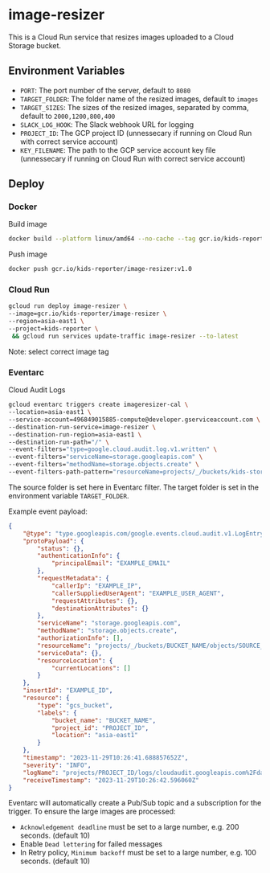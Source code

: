 # image-resizer

This is a Cloud Run service that resizes images uploaded to a Cloud Storage bucket.

## Environment Variables

- `PORT`: The port number of the server, default to `8080`
- `TARGET_FOLDER`: The folder name of the resized images, default to `images`
- `TARGET_SIZES`: The sizes of the resized images, separated by comma, default to `2000,1200,800,400`
- `SLACK_LOG_HOOK`: The Slack webhook URL for logging
- `PROJECT_ID`: The GCP project ID (unnessecary if running on Cloud Run with correct service account)
- `KEY_FILENAME`: The path to the GCP service account key file (unnessecary if running on Cloud Run with correct service account)

## Deploy

### Docker

Build image

```bash
docker build --platform linux/amd64 --no-cache --tag gcr.io/kids-reporter/image-resizer:v1.0 .
```

Push image

```bash
docker push gcr.io/kids-reporter/image-resizer:v1.0
```

### Cloud Run

```bash
gcloud run deploy image-resizer \
--image=gcr.io/kids-reporter/image-resizer \
--region=asia-east1 \
--project=kids-reporter \
 && gcloud run services update-traffic image-resizer --to-latest
```

Note: select correct image tag

### Eventarc

Cloud Audit Logs

```bash
gcloud eventarc triggers create imageresizer-cal \
--location=asia-east1 \
--service-account=496849015885-compute@developer.gserviceaccount.com \
--destination-run-service=image-resizer \
--destination-run-region=asia-east1 \
--destination-run-path="/" \
--event-filters="type=google.cloud.audit.log.v1.written" \
--event-filters="serviceName=storage.googleapis.com" \
--event-filters="methodName=storage.objects.create" \
--event-filters-path-pattern="resourceName=projects/_/buckets/kids-storage.twreporter.org/objects/images/*"
```

The source folder is set here in Eventarc filter.  The target folder is set in the environment variable `TARGET_FOLDER`.

Example event payload:

```json
{
    "@type": "type.googleapis.com/google.events.cloud.audit.v1.LogEntryData",
    "protoPayload": {
        "status": {},
        "authenticationInfo": {
            "principalEmail": "EXAMPLE_EMAIL"
        },
        "requestMetadata": {
            "callerIp": "EXAMPLE_IP",
            "callerSuppliedUserAgent": "EXAMPLE_USER_AGENT",
            "requestAttributes": {},
            "destinationAttributes": {}
        },
        "serviceName": "storage.googleapis.com",
        "methodName": "storage.objects.create",
        "authorizationInfo": [],
        "resourceName": "projects/_/buckets/BUCKET_NAME/objects/SOURCE_FOLDER/IMAGEFILE.jpg",
        "serviceData": {},
        "resourceLocation": {
            "currentLocations": []
        }
    },
    "insertId": "EXAMPLE_ID",
    "resource": {
        "type": "gcs_bucket",
        "labels": {
            "bucket_name": "BUCKET_NAME",
            "project_id": "PROJECT_ID",
            "location": "asia-east1"
        }
    },
    "timestamp": "2023-11-29T10:26:41.688857652Z",
    "severity": "INFO",
    "logName": "projects/PROJECT_ID/logs/cloudaudit.googleapis.com%2Fdata_access",
    "receiveTimestamp": "2023-11-29T10:26:42.596060Z"
}
```

Eventarc will automatically create a Pub/Sub topic and a subscription for the trigger.  To ensure the large images are processed:

- `Acknowledgement deadline` must be set to a large number, e.g. 200 seconds.  (default 10)
- Enable `Dead lettering` for failed messages
- In Retry policy, `Minimum backoff` must be set to a large number, e.g. 100 seconds.  (default 10)

